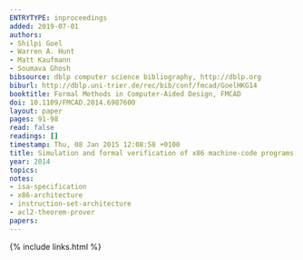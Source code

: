 ```yaml
---
ENTRYTYPE: inproceedings
added: 2019-07-01
authors:
- Shilpi Goel
- Warren A. Hunt
- Matt Kaufmann
- Soumava Ghosh
bibsource: dblp computer science bibliography, http://dblp.org
biburl: http://dblp.uni-trier.de/rec/bib/conf/fmcad/GoelHKG14
booktitle: Formal Methods in Computer-Aided Design, FMCAD
doi: 10.1109/FMCAD.2014.6987600
layout: paper
pages: 91-98
read: false
readings: []
timestamp: Thu, 08 Jan 2015 12:08:58 +0100
title: Simulation and formal verification of x86 machine-code programs that make system calls
year: 2014
topics:
notes:
- isa-specification
- x86-architecture
- instruction-set-architecture
- acl2-theorem-prover
papers:
---
```


{% include links.html %}
